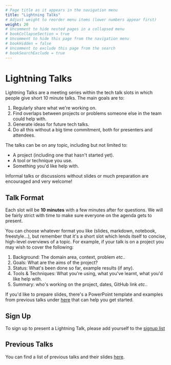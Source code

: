 ```yaml
---
# Page title as it appears in the navigation menu
title: "Lightning Talks"
# Adjust weight to reorder menu items (lower numbers appear first)
weight: 20
# Uncomment to hide nested pages in a collapsed menu
# bookCollapseSection = true
# Uncomment to hide this page from the navigation menu
# bookHidden = false
# Uncomment to exclude this page from the search
# bookSearchExclude = true
---
```


# Lightning Talks

Lightning Talks are a meeting series within the tech talk slots in which people give short 10 minute talks.
The main goals are to:

1. Regularly share what we're working on.
1. Find overlaps between projects or problems someone else in the team could help with.
1. Generate ideas for future tech talks.
1. Do all this without a big time commitment, both for presenters and attendees.

The talks can be on any topic, including but not limited to:

- A project (including one that hasn't started yet).
- A tool or technique you use.
- Something you'd like help with.

Informal talks or discussions without slides or much preparation are encouraged and very welcome!

## Talk Format

Each slot will be **10 minutes** with a few minutes after for questions.
We will be fairly strict with time to make sure everyone on the agenda gets to present.

You can choose whatever format you like (slides, markdown, notebook, freestyle…), but remember that it's a short slot which lends itself to concise, high-level overviews of a topic.
For example, if your talk is on a project you may wish to cover the following:

1. Background: The domain area, context, problem _etc._.
1. Goals: What are the aims of the project?
1. Status: What's been done so far, example results (if any).
1. Tools & Techniques: What you're using, what you've learnt, what you'd like help with.
1. Summary: who's working on the project, dates, GitHub link _etc._.

If you'd like to prepare slides, there's a PowerPoint template and examples from previous talks under [here](https://thealanturininstitute.sharepoint.com/:f:/s/ResearchEngineering/EvFtcBhG1RhKofdqD3HNE48BIG443DyTMeRoEwuY453Vcg?e=zv1aZT) that can help you get started.

## Sign Up

To sign up to present a Lightning Talk, please add yourself to the [signup
list](https://github.com/alan-turing-institute/research-engineering-group/wiki/Lightning-Talks#signup-list)

## Previous Talks

You can find a list of previous talks and their slides [here](https://github.com/alan-turing-institute/research-engineering-group/wiki/Lightning-Talks%3A-History-of-Talks).
